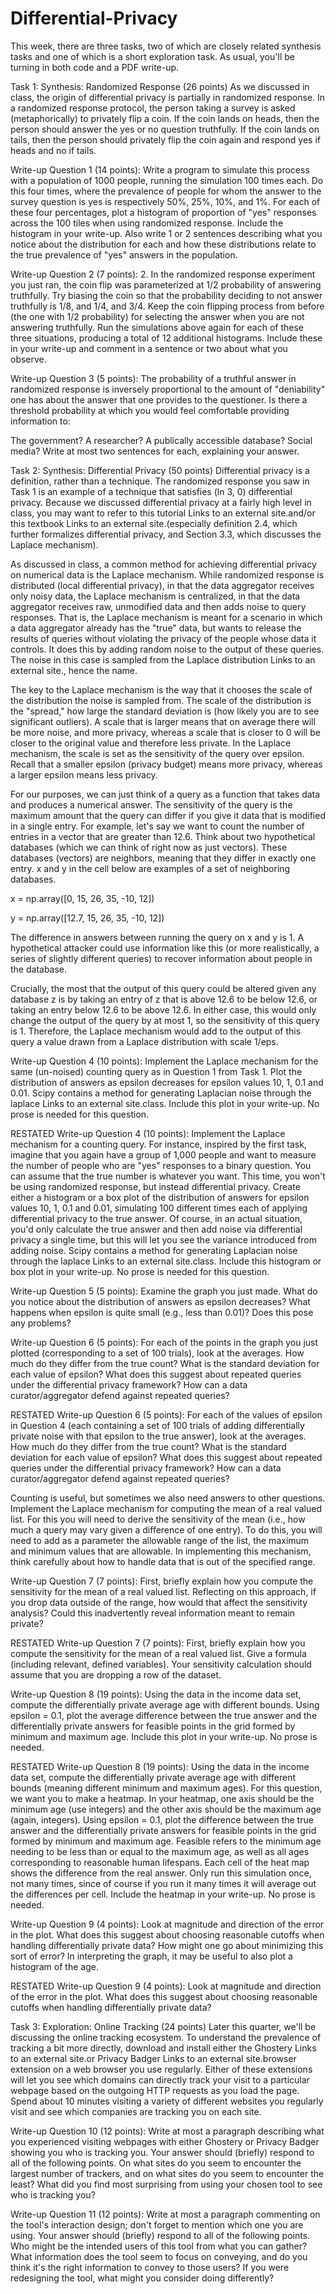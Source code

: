 # Differential-Privacy
This week, there are three tasks, two of which are closely related synthesis tasks and one of which is a short exploration task. As usual, you'll be turning in both code and a PDF write-up.

Task 1: Synthesis: Randomized Response (26 points)
As we discussed in class, the origin of differential privacy is partially in randomized response. In a randomized response protocol, the person taking a survey is asked (metaphorically) to privately flip a coin. If the coin lands on heads, then the person should answer the yes or no question truthfully. If the coin lands on tails, then the person should privately flip the coin again and respond yes if heads and no if tails.

Write-up Question 1 (14 points): Write a program to simulate this process with a population of 1000 people, running the simulation 100 times each. Do this four times, where the prevalence of people for whom the answer to the survey question is yes is respectively 50%, 25%, 10%, and 1%. For each of these four percentages, plot a histogram of proportion of "yes" responses across the 100 tiles when using randomized response. Include the histogram in your write-up. Also write 1 or 2 sentences describing what you notice about the distribution for each and how these distributions relate to the true prevalence of "yes" answers in the population.

Write-up Question 2 (7 points): 2. In the randomized response experiment you just ran, the coin flip was parameterized at 1/2 probability of answering truthfully. Try biasing the coin so that the probability deciding to not answer truthfully is 1/8, and 1/4, and 3/4. Keep the coin flipping process from before (the one with 1/2 probability) for selecting the answer when you are not answering truthfully. Run the simulations above again for each of these three situations, producing a total of 12 additional histograms. Include these in your write-up and comment in a sentence or two about what you observe.

Write-up Question 3 (5 points): The probability of a truthful answer in randomized response is inversely proportional to the amount of "deniability" one has about the answer that one provides to the questioner. Is there a threshold probability at which you would feel comfortable providing information to:

The government?
A researcher?
A publically accessible database?
Social media?
Write at most two sentences for each, explaining your answer.

Task 2: Synthesis: Differential Privacy (50 points)
Differential privacy is a definition, rather than a technique. The randomized response you saw in Task 1 is an example of a technique that satisfies (ln 3, 0) differential privacy. Because we discussed differential privacy at a fairly high level in class, you may want to refer to this tutorial Links to an external site.and/or this textbook Links to an external site.(especially definition 2.4, which further formalizes differential privacy, and Section 3.3, which discusses the Laplace mechanism).

As discussed in class, a common method for achieving differential privacy on numerical data is the Laplace mechanism. While randomized response is distributed (local differential privacy), in that the data aggregator receives only noisy data, the Laplace mechanism is centralized, in that the data aggregator receives raw, unmodified data and then adds noise to query responses. That is, the Laplace mechanism is meant for a scenario in which a data aggregator already has the "true" data, but wants to release the results of queries without violating the privacy of the people whose data it controls. It does this by adding random noise to the output of these queries. The noise in this case is sampled from the Laplace distribution Links to an external site., hence the name.

The key to the Laplace mechanism is the way that it chooses the scale of the distribution the noise is sampled from. The scale of the distribution is the "spread," how large the standard deviation is (how likely you are to see significant outliers). A scale that is larger means that on average there will be more noise, and more privacy, whereas a scale that is closer to 0 will be closer to the original value and therefore less private. In the Laplace mechanism, the scale is set as the sensitivity of the query over epsilon. Recall that a smaller epsilon (privacy budget) means more privacy, whereas a larger epsilon means less privacy.

For our purposes, we can just think of a query as a function that takes data and produces a numerical answer. The sensitivity of the query is the maximum amount that the query can differ if you give it data that is modified in a single entry. For example, let's say we want to count the number of entries in a vector that are greater than 12.6. Think about two hypothetical databases (which we can think of right now as just vectors). These databases (vectors) are neighbors, meaning that they differ in exactly one entry. x and y in the cell below are examples of a set of neighboring databases.

x = np.array([0, 15, 26, 35, -10, 12])

y = np.array([12.7, 15, 26, 35, -10, 12])

The difference in answers between running the query on x and y is 1. A hypothetical attacker could use information like this (or more realistically, a series of slightly different queries) to recover information about people in the database.

Crucially, the most that the output of this query could be altered given any database z is by taking an entry of z that is above 12.6 to be below 12.6, or taking an entry below 12.6 to be above 12.6. In either case, this would only change the output of the query by at most 1, so the sensitivity of this query is 1. Therefore, the Laplace mechanism would add to the output of this query a value drawn from a Laplace distribution with scale 1/eps.

Write-up Question 4 (10 points): Implement the Laplace mechanism for the same (un-noised) counting query as in Question 1 from Task 1. Plot the distribution of answers as epsilon decreases for epsilon values 10, 1, 0.1 and 0.01. Scipy contains a method for generating Laplacian noise through the laplace Links to an external site.class. Include this plot in your write-up. No prose is needed for this question.

RESTATED Write-up Question 4 (10 points): Implement the Laplace mechanism for a counting query. For instance, inspired by the first task, imagine that you again have a group of 1,000 people and want to measure the number of people who are "yes" responses to a binary question. You can assume that the true number is whatever you want. This time, you won't be using randomized response, but instead differential privacy. Create either a histogram or a box plot of the distribution of answers for epsilon values 10, 1, 0.1 and 0.01, simulating 100 different times each of applying differential privacy to the true answer. Of course, in an actual situation, you'd only calculate the true answer and then add noise via differential privacy a single time, but this will let you see the variance introduced from adding noise. Scipy contains a method for generating Laplacian noise through the laplace Links to an external site.class. Include this histogram or box plot in your write-up. No prose is needed for this question.

Write-up Question 5 (5 points): Examine the graph you just made. What do you notice about the distribution of answers as epsilon decreases? What happens when epsilon is quite small (e.g., less than 0.01)? Does this pose any problems?

Write-up Question 6 (5 points): For each of the points in the graph you just plotted (corresponding to a set of 100 trials), look at the averages. How much do they differ from the true count? What is the standard deviation for each value of epsilon? What does this suggest about repeated queries under the differential privacy framework? How can a data curator/aggregator defend against repeated queries?

RESTATED Write-up Question 6 (5 points): For each of the values of epsilon in Question 4 (each containing a set of 100 trials of adding differentially private noise with that epsilon to the true answer), look at the averages. How much do they differ from the true count? What is the standard deviation for each value of epsilon? What does this suggest about repeated queries under the differential privacy framework? How can a data curator/aggregator defend against repeated queries?

Counting is useful, but sometimes we also need answers to other questions. Implement the Laplace mechanism for computing the mean of a real valued list. For this you will need to derive the sensitivity of the mean (i.e., how much a query may vary given a difference of one entry). To do this, you will need to add as a parameter the allowable range of the list, the maximum and minimum values that are allowable. In implementing this mechanism, think carefully about how to handle data that is out of the specified range.

Write-up Question 7 (7 points): First, briefly explain how you compute the sensitivity for the mean of a real valued list. Reflecting on this approach, if you drop data outside of the range, how would that affect the sensitivity analysis? Could this inadvertently reveal information meant to remain private?

RESTATED Write-up Question 7 (7 points): First, briefly explain how you compute the sensitivity for the mean of a real valued list. Give a formula (including relevant, defined variables). Your sensitivity calculation should assume that you are dropping a row of the dataset.

Write-up Question 8 (19 points): Using the data in the income data set, compute the differentially private average age with different bounds. Using epsilon = 0.1, plot the average difference between the true answer and the differentially private answers for feasible points in the grid formed by minimum and maximum age. Include this plot in your write-up. No prose is needed.

RESTATED Write-up Question 8 (19 points): Using the data in the income data set, compute the differentially private average age with different bounds (meaning different minimum and maximum ages). For this question, we want you to make a heatmap. In your heatmap, one axis should be the minimum age (use integers) and the other axis should be the maximum age (again, integers). Using epsilon = 0.1, plot the difference between the true answer and the differentially private answers for feasible points in the grid formed by minimum and maximum age. Feasible refers to the minimum age needing to be less than or equal to the maximum age, as well as all ages corresponding to reasonable human lifespans. Each cell of the heat map shows the difference from the real answer. Only run this simulation once, not many times, since of course if you run it many times it will average out the differences per cell. Include the heatmap in your write-up. No prose is needed.

Write-up Question 9 (4 points): Look at magnitude and direction of the error in the plot. What does this suggest about choosing reasonable cutoffs when handling differentially private data? How might one go about minimizing this sort of error? In interpreting the graph, it may be useful to also plot a histogram of the age.

RESTATED Write-up Question 9 (4 points): Look at magnitude and direction of the error in the plot. What does this suggest about choosing reasonable cutoffs when handling differentially private data?

Task 3: Exploration: Online Tracking (24 points)
Later this quarter, we'll be discussing the online tracking ecosystem. To understand the prevalence of tracking a bit more directly, download and install either the Ghostery Links to an external site.or Privacy Badger Links to an external site.browser extension on a web browser you use regularly. Either of these extensions will let you see which domains can directly track your visit to a particular webpage based on the outgoing HTTP requests as you load the page. Spend about 10 minutes visiting a variety of different websites you regularly visit and see which companies are tracking you on each site.

Write-up Question 10 (12 points): Write at most a paragraph describing what you experienced visiting webpages with either Ghostery or Privacy Badger showing you who is tracking you. Your answer should (briefly) respond to all of the following points. On what sites do you seem to encounter the largest number of trackers, and on what sites do you seem to encounter the least? What did you find most surprising from using your chosen tool to see who is tracking you?

Write-up Question 11 (12 points): Write at most a paragraph commenting on the tool's interaction design; don't forget to mention which one you are using. Your answer should (briefly) respond to all of the following points. Who might be the intended users of this tool from what you can gather? What information does the tool seem to focus on conveying, and do you think it's the right information to convey to those users? If you were redesigning the tool, what might you consider doing differently?
